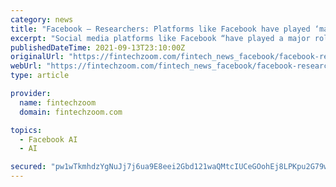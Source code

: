 ```yaml
---
category: news
title: "Facebook – Researchers: Platforms like Facebook have played ‘major role’ in fueling polarization"
excerpt: "Social media platforms like Facebook “have played a major role in exacerbating political polarization that can lead to such extremist violence,” according to a from researchers at New York University’s Stern Center for Business and Human Rights."
publishedDateTime: 2021-09-13T23:10:00Z
originalUrl: "https://fintechzoom.com/fintech_news_facebook/facebook-researchers-platforms-like-facebook-have-played-major-role-in-fueling-polarization/"
webUrl: "https://fintechzoom.com/fintech_news_facebook/facebook-researchers-platforms-like-facebook-have-played-major-role-in-fueling-polarization/"
type: article

provider:
  name: fintechzoom
  domain: fintechzoom.com

topics:
  - Facebook AI
  - AI

secured: "pw1wTkmhdzYgNuJj7j6ua9E8eei2Gbd121waQMtcIUCeGOohEj8LPKpu2G79wLyNQgZ2cbIqKGKwUZWkFDYoPrDdRl4WhmhNZapyDFBV2FJzM3Ea1tb8SNXvpChrPZ1joY1JgU3aCHsJTfNLy6YqNS1IA6WRZVgnvK9BSLJxPbdYFrYk0kOR0fjjCf3y03hbfmVeGBWn0rdcaqCF7kCjxS+sH5P9R2nlBvzM51j1qOOR3669TkxGfkVGBr/MDsyXetyAMNKwNK1xW04d6TfV5YZrKNCJeFzbjfWwNuVWJ3yhlx5Nsl8bS189ONIvPSOqU0JXOoHGHPm82nVNo0qQy6pEmn0XuO8UPIbRj9nxdLU=;L/mnFScEdCSwhA5E0HlrGQ=="
---
```


